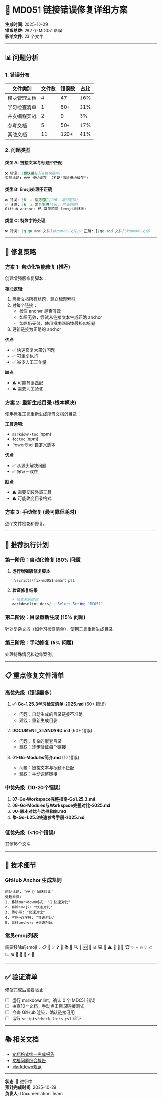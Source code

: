 ﻿# 🔧 MD051 链接错误修复详细方案

**生成时间**: 2025-10-29  
**错误总数**: 292 个 MD051 错误  
**影响文件**: 23 个文件

---

## 📊 问题分析

### 1. 错误分布

| 文件类别 | 文件数 | 错误数 | 占比 |
|---------|-------|-------|------|
| 模块管理文档 | 4 | 47 | 16% |
| 学习检查清单 | 1 | 60+ | 21% |
| 并发编程实战 | 2 | 9 | 3% |
| 参考文档 | 5 | 50+ | 17% |
| 其他文档 | 11 | 120+ | 41% |

### 2. 问题类型

#### 类型 A: 链接文本与标题不匹配

```markdown
❌ 错误: [模块缓存](#模块缓存)
实际标题: ### 模块缓存  (不是"清除模块缓存")
```

#### 类型 B: Emoji处理不正确

```markdown
❌ 错误: [6. ⚠️ 常见陷阱](#6.-常见陷阱)
✅ 正确: [6. ⚠️ 常见陷阱](#6.-常见陷阱)  
GitHub anchor: #6-常见陷阱 (emoji被移除)
```

#### 类型 C: 特殊字符处理

```markdown
❌ 错误: [g[go.mod 文件](#gomod-文件)✅ 正确: [[go.mod 文件](#gomod-文件)
```

---

## 🎯 修复策略

### 方案 1: 自动化智能修复 (推荐)

创建增强版修复脚本：

**核心逻辑**:

1. 解析文档所有标题，建立标题索引
2. 对每个链接：
   - 检查 anchor 是否有效
   - 如果无效，尝试从链接文本生成正确 anchor
   - 如果仍无效，使用模糊匹配找最相似标题
3. 更新链接为正确的 anchor

**优点**:

- ✅ 快速修复大部分问题
- ✅ 可重复执行
- ✅ 减少人工工作量

**缺点**:

- ⚠️ 可能有误匹配
- ⚠️ 需要人工验证

### 方案 2: 重新生成目录 (根本解决)

使用标准工具重新生成所有文档的目录：

**工具选项**:

- `markdown-toc` (npm)
- `doctoc` (npm)
- PowerShell自定义脚本

**优点**:

- ✅ 从源头解决问题
- ✅ 保证一致性

**缺点**:

- ⚠️ 需要安装外部工具
- ⚠️ 可能改变目录格式

### 方案 3: 手动修复 (最可靠但耗时)

逐个文件检查和修复。

---

## 🚀 推荐执行计划

### 第一阶段：自动化修复 (80% 问题)

1. **运行增强版修复脚本**

   ```powershell
   .\scripts\fix-md051-smart.ps1
   ```

2. **验证修复结果**

   ```powershell
   # 检查剩余错误
   markdownlint docs/ | Select-String "MD051"
   ```

### 第二阶段：目录重新生成 (15% 问题)

针对复杂文档（如学习检查清单），使用工具重新生成目录。

### 第三阶段：手动修复 (5% 问题)

处理特殊情况和边缘案例。

---

## 📋 重点修复文件清单

### 高优先级（错误最多）

1. **✅-Go-1.25.3学习检查清单-2025.md** (60+ 错误)
   - 问题：自动生成的目录链接不准确
   - 建议：重新生成目录

2. **DOCUMENT_STANDARD.md** (60+ 错误)
   - 问题：复杂的嵌套目录
   - 建议：逐步验证每个链接

3. **01-Go-Modules简介.md** (10 错误)
   - 问题：链接文本与标题不匹配
   - 建议：手动调整链接

### 中优先级（10-20个错误）

1. **07-Go-Workspace完整指南-Go1.25.3.md**
2. **08-Go-Modules与Workspace完整对比-2025.md**
3. **00-版本对比与选择指南.md**
4. **📚-Go-1.25.3快速参考手册-2025.md**

### 低优先级（<10个错误）

其他16个文件

---

## 🔧 技术细节

### GitHub Anchor 生成规则

```text
原始标题: "## 🎯 快速对比"
处理步骤:
1. 移除markdown格式: "🎯 快速对比"
2. 移除emoji: "快速对比"
3. 转小写: "快速对比"
4. 空格→连字符: "快速对比"
5. 最终anchor: #快速对比
```

### 常见emoji列表

需要移除的emoji：
📋 🎯 ✅ ❓ 🎉 📚 📝 🔍 🚨 🆕 🔗 📊 💻 🔧 ⚠️ 📖 🎊 📑 🏆 ✨ ⭐ 🔥 💡 📈 📉 🛠️ 🚀 💪 🌟 ⚡ 🎨

---

## ✅ 验证清单

修复完成后需要验证：

- [ ] 运行 markdownlint，确认 0 个 MD051 错误
- [ ] 抽查10个文档，手动点击目录链接测试
- [ ] 检查 GitHub 渲染，确认链接可用
- [ ] 运行 `scripts/check-links.ps1` 验证

---

## 📚 相关文档

- [文档格式统一完成报告](./🎉-文档格式统一完成-2025-10-29.md)
- [文档问题综合报告](./🚨-文档问题综合报告-2025-10-29.md)
- [Markdown规范](./reference/resources/DOCUMENT_STANDARD.md)

---

**状态**: 🔄 进行中  
**预计完成时间**: 2025-10-29  
**负责人**: Documentation Team
